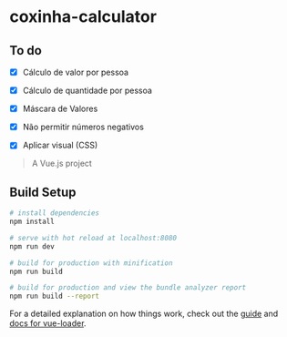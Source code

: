 # coxinha-calculator

## To do
- [x] Cálculo de valor por pessoa
- [x] Cálculo de quantidade por pessoa
- [x] Máscara de Valores
- [x] Não permitir números negativos
- [x] Aplicar visual (CSS)


> A Vue.js project

## Build Setup

``` bash
# install dependencies
npm install

# serve with hot reload at localhost:8080
npm run dev

# build for production with minification
npm run build

# build for production and view the bundle analyzer report
npm run build --report
```

For a detailed explanation on how things work, check out the [guide](http://vuejs-templates.github.io/webpack/) and [docs for vue-loader](http://vuejs.github.io/vue-loader).
